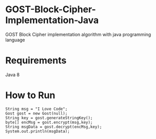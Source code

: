 # GOST-Block-Cipher-Implementation-Java
GOST Block Cipher implementation algorithm with java programming language

# Requirements
Java 8

# How to Run
```
String msg = "I Love Code";
Gost gost = new Gost(null);
String key = gost.generateStringKey();
byte[] encMsg = gost.encrypt(msg,key);
String msgData = gost.decrypt(encMsg,key);
System.out.println(msgData);
```
